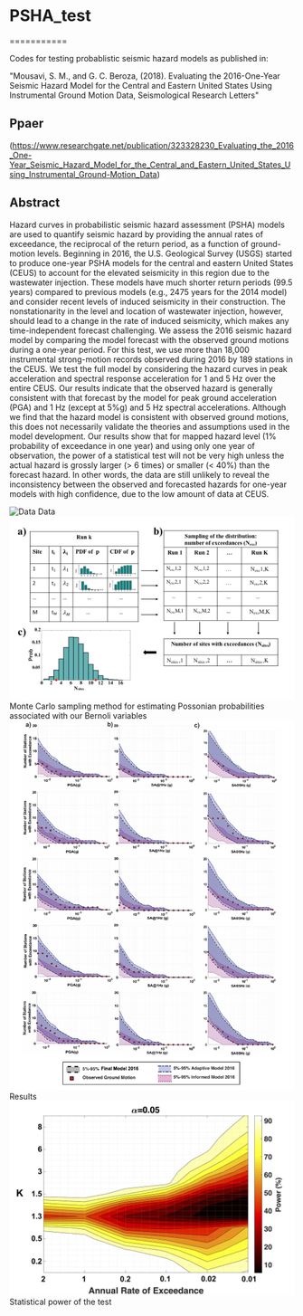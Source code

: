# PSHA_test
===========

Codes for testing probablistic seismic hazard models as published in: 

"Mousavi, S. M., and G. C. Beroza, (2018). Evaluating the 2016-One-Year Seismic Hazard Model for the
Central and Eastern United States Using Instrumental Ground Motion Data, Seismological Research Letters"

## Ppaer
(https://www.researchgate.net/publication/323328230_Evaluating_the_2016_One-Year_Seismic_Hazard_Model_for_the_Central_and_Eastern_United_States_Using_Instrumental_Ground-Motion_Data)

## Abstract
Hazard curves in probabilistic seismic hazard assessment (PSHA) models are used to quantify seismic hazard by providing the annual rates of exceedance, the reciprocal of the return period, as a function of ground-motion levels. Beginning in 2016, the U.S. Geological Survey (USGS) started to produce one-year PSHA models for the central and eastern United States (CEUS) to account for the elevated seismicity in this region due to the wastewater injection. These models have much shorter return periods (99.5 years) compared to previous models (e.g., 2475 years for the 2014 model) and consider recent levels of induced seismicity in their construction. The nonstationarity in the level and location of wastewater injection, however, should lead to a change in the rate of induced seismicity, which makes any time-independent forecast challenging. We assess the 2016 seismic hazard model by comparing the model forecast with the observed ground motions during a one-year period. For this test, we use more than 18,000 instrumental strong-motion records observed during 2016 by 189 stations in the CEUS. We test the full model by considering the hazard curves in peak acceleration and spectral response acceleration for 1 and 5 Hz over the entire CEUS. Our results indicate that the observed hazard is generally consistent with that forecast by the model for peak ground acceleration (PGA) and 1 Hz (except at 5%g) and 5 Hz spectral accelerations. Although we find that the hazard model is consistent with observed ground motions, this does not necessarily validate the theories and assumptions used in the model development. Our results show that for mapped hazard level (1% probability of exceedance in one year) and using only one year of observation, the power of a statistical test will not be very high unless the actual hazard is grossly larger (> 6 times) or smaller (< 40%) than the forecast hazard. In other words, the data are still unlikely to reveal the inconsistency between the observed and forecasted hazards for one-year models with high confidence, due to the low amount of data at CEUS.

![Data](Fig1.png)
Data
![Monte Carlo sampling method for estimating Possonian probabilities associated with our Bernoli variables](Fig2.png)
Monte Carlo sampling method for estimating Possonian probabilities associated with our Bernoli variables
![Results](Fig3.png)
Results
![Statistical power of the tes](Fig4.png)
Statistical power of the test
